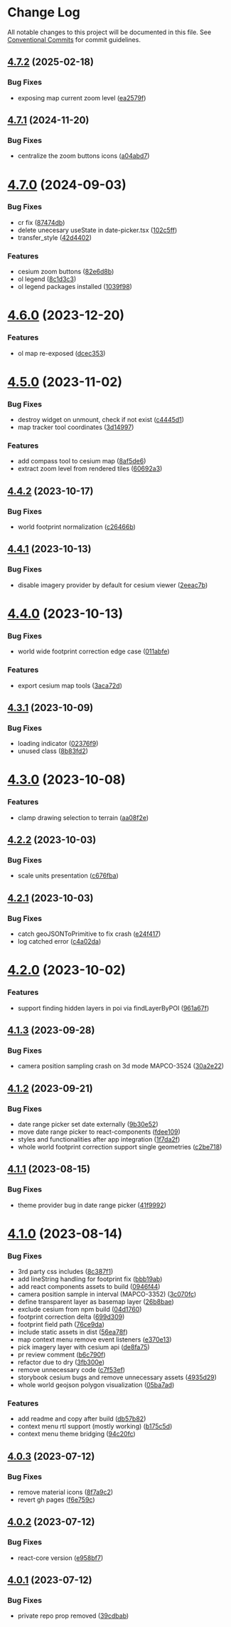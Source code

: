# Change Log

All notable changes to this project will be documented in this file.
See [Conventional Commits](https://conventionalcommits.org) for commit guidelines.

## [4.7.2](https://github.com/MapColonies/shared-components/compare/@map-colonies/react-components@4.7.1...@map-colonies/react-components@4.7.2) (2025-02-18)


### Bug Fixes

* exposing map current zoom level ([ea2579f](https://github.com/MapColonies/shared-components/commit/ea2579f0061ac8839659d311c41e8b5d4510686b))





## [4.7.1](https://github.com/MapColonies/shared-components/compare/@map-colonies/react-components@4.7.0...@map-colonies/react-components@4.7.1) (2024-11-20)


### Bug Fixes

* centralize the zoom buttons icons ([a04abd7](https://github.com/MapColonies/shared-components/commit/a04abd7e20010fd5a99318057938dfc99945034e))





# [4.7.0](https://github.com/MapColonies/shared-components/compare/@map-colonies/react-components@4.6.0...@map-colonies/react-components@4.7.0) (2024-09-03)


### Bug Fixes

* cr fix ([87474db](https://github.com/MapColonies/shared-components/commit/87474db1459f71145e2ab0947ec36ce8d3f54b24))
* delete unecesary useState in date-picker.tsx ([102c5ff](https://github.com/MapColonies/shared-components/commit/102c5ff2091ecc5600701674310f50d9c42d71f8))
* transfer_style ([42d4402](https://github.com/MapColonies/shared-components/commit/42d440229e405880abb52ec6cf1ac95376819776))


### Features

* cesium zoom buttons ([82e6d8b](https://github.com/MapColonies/shared-components/commit/82e6d8bbed1e8f06ab6568e069f105a97eeed679))
* ol legend ([8c1d3c3](https://github.com/MapColonies/shared-components/commit/8c1d3c3fa1ef14a3eef84de7633e0daea7958e63))
* ol legend packages installed ([1039f98](https://github.com/MapColonies/shared-components/commit/1039f98e5b96fba5705733a38d19451d6f41b05b))





# [4.6.0](https://github.com/MapColonies/shared-components/compare/@map-colonies/react-components@4.5.0...@map-colonies/react-components@4.6.0) (2023-12-20)


### Features

* ol map re-exposed ([dcec353](https://github.com/MapColonies/shared-components/commit/dcec353bd21ff575012fca9fe7211df1835b8022))





# [4.5.0](https://github.com/MapColonies/shared-components/compare/@map-colonies/react-components@4.4.2...@map-colonies/react-components@4.5.0) (2023-11-02)


### Bug Fixes

* destroy widget on unmount, check if not exist ([c4445d1](https://github.com/MapColonies/shared-components/commit/c4445d176dc7e0cae806f707ace02c993bb05eff))
* map tracker tool coordinates ([3d14997](https://github.com/MapColonies/shared-components/commit/3d14997d5a21fa9a19bfe496ec36d3e67b7afbd6))


### Features

* add compass tool to cesium map ([8af5de6](https://github.com/MapColonies/shared-components/commit/8af5de6cd30563cee01f1561e1832073ffd472a1))
* extract zoom level from rendered tiles ([60692a3](https://github.com/MapColonies/shared-components/commit/60692a39464d4e75aff5a377ac79e9dbbf0dfaf3))





## [4.4.2](https://github.com/MapColonies/shared-components/compare/@map-colonies/react-components@4.4.1...@map-colonies/react-components@4.4.2) (2023-10-17)


### Bug Fixes

* world footprint normalization ([c26466b](https://github.com/MapColonies/shared-components/commit/c26466b848b0d2878a1f1030bdb8d99086e52a39))





## [4.4.1](https://github.com/MapColonies/shared-components/compare/@map-colonies/react-components@4.4.0...@map-colonies/react-components@4.4.1) (2023-10-13)


### Bug Fixes

* disable imagery provider by default for cesium viewer ([2eeac7b](https://github.com/MapColonies/shared-components/commit/2eeac7b4d22b2ad5650ea84189bcb2bc3c547148))





# [4.4.0](https://github.com/MapColonies/shared-components/compare/@map-colonies/react-components@4.3.1...@map-colonies/react-components@4.4.0) (2023-10-13)


### Bug Fixes

* world wide footprint correction edge case ([011abfe](https://github.com/MapColonies/shared-components/commit/011abfee46561b30f83c526531f883477e93bbd5))


### Features

* export cesium map tools ([3aca72d](https://github.com/MapColonies/shared-components/commit/3aca72d976aec8ef0614acb63e50aa18c1ec3c95))





## [4.3.1](https://github.com/MapColonies/shared-components/compare/@map-colonies/react-components@4.3.0...@map-colonies/react-components@4.3.1) (2023-10-09)


### Bug Fixes

* loading indicator ([02376f9](https://github.com/MapColonies/shared-components/commit/02376f9313f4fc6e52170422abc7062274a71db7))
* unused class ([8b83fd2](https://github.com/MapColonies/shared-components/commit/8b83fd2cd9197b9a0fea47f75f12c82d38080773))





# [4.3.0](https://github.com/MapColonies/shared-components/compare/@map-colonies/react-components@4.2.2...@map-colonies/react-components@4.3.0) (2023-10-08)


### Features

* clamp drawing selection to terrain ([aa08f2e](https://github.com/MapColonies/shared-components/commit/aa08f2e29ca1dc08efec7d14a227b1d31fdbbc12))





## [4.2.2](https://github.com/MapColonies/shared-components/compare/@map-colonies/react-components@4.2.1...@map-colonies/react-components@4.2.2) (2023-10-03)


### Bug Fixes

* scale units presentation ([c676fba](https://github.com/MapColonies/shared-components/commit/c676fba7b0a00048c76d881399f5853845d97b71))





## [4.2.1](https://github.com/MapColonies/shared-components/compare/@map-colonies/react-components@4.2.0...@map-colonies/react-components@4.2.1) (2023-10-03)


### Bug Fixes

* catch geoJSONToPrimitive to fix crash ([e24f417](https://github.com/MapColonies/shared-components/commit/e24f4171844d9978955cec69b4be0e17de57eed8))
* log catched error ([c4a02da](https://github.com/MapColonies/shared-components/commit/c4a02da047274a896228f627d8e27f5c560165c5))





# [4.2.0](https://github.com/MapColonies/shared-components/compare/@map-colonies/react-components@4.1.3...@map-colonies/react-components@4.2.0) (2023-10-02)


### Features

* support finding hidden layers in poi via findLayerByPOI ([961a67f](https://github.com/MapColonies/shared-components/commit/961a67fe5164a0b06495e5bd02cf6eeb4ecd0d84))





## [4.1.3](https://github.com/MapColonies/shared-components/compare/@map-colonies/react-components@4.1.2...@map-colonies/react-components@4.1.3) (2023-09-28)


### Bug Fixes

* camera position sampling crash on 3d mode MAPCO-3524 ([30a2e22](https://github.com/MapColonies/shared-components/commit/30a2e2239c7e325eeb1f53a4867fd2fd6158831c))





## [4.1.2](https://github.com/MapColonies/shared-components/compare/@map-colonies/react-components@4.1.1...@map-colonies/react-components@4.1.2) (2023-09-21)


### Bug Fixes

* date range picker set date externally ([9b30e52](https://github.com/MapColonies/shared-components/commit/9b30e52a49abd2f589721302b6e11614259adf91))
* move date range picker to react-components ([fdee109](https://github.com/MapColonies/shared-components/commit/fdee1096a3e7de848055948ec308321f04047bf9))
* styles and functionalities after app integration ([1f7da2f](https://github.com/MapColonies/shared-components/commit/1f7da2f168beaaeb2a2736128c06abffe5803354))
* whole world footprint correction support single geometries ([c2be718](https://github.com/MapColonies/shared-components/commit/c2be7181030ea02e02a59e4a01ed4ed803ce6bad))





## [4.1.1](https://github.com/MapColonies/shared-components/compare/@map-colonies/react-components@4.1.0...@map-colonies/react-components@4.1.1) (2023-08-15)


### Bug Fixes

* theme provider bug in date range picker ([41f9992](https://github.com/MapColonies/shared-components/commit/41f99925f108a20dd8f87449fa636de9b81500ca))





# [4.1.0](https://github.com/MapColonies/shared-components/compare/@map-colonies/react-components@4.0.3...@map-colonies/react-components@4.1.0) (2023-08-14)


### Bug Fixes

* 3rd party css includes ([8c387f1](https://github.com/MapColonies/shared-components/commit/8c387f1670fe117ac7d2faf5a33c09eabdb795d4))
* add lineString handling for footprint fix ([bbb19ab](https://github.com/MapColonies/shared-components/commit/bbb19abca9f5b8408a66164f47ab852f5f302454))
* add react components assets to build ([0946f44](https://github.com/MapColonies/shared-components/commit/0946f4473d4acfc29328f812ef1aee887a99766a))
* camera position sample in interval (MAPCO-3352) ([3c070fc](https://github.com/MapColonies/shared-components/commit/3c070fc003c48da9590052995e1ed61065b9c2e0))
* define transparent layer as basemap layer ([26b8bae](https://github.com/MapColonies/shared-components/commit/26b8bae78cbb19df873c3f18589832a951acb3e8))
* exclude cesium from npm build ([04d1760](https://github.com/MapColonies/shared-components/commit/04d1760ed544ac7ac26297598b8c3a6a35b46142))
* footprint correction delta ([699d309](https://github.com/MapColonies/shared-components/commit/699d309bceaef9909ab348b47927a22fb7af006d))
* footprint field path ([76ce9da](https://github.com/MapColonies/shared-components/commit/76ce9da6263004c487d325905df7cf22f2c2f540))
* include static assets in dist ([56ea78f](https://github.com/MapColonies/shared-components/commit/56ea78f0b1478defbca3387ee5768856abd15a74))
* map context menu remove event listeners ([e370e13](https://github.com/MapColonies/shared-components/commit/e370e13f2d159499e9e2389a43a6ce84e702e27d))
* pick imagery layer with cesium api ([de8fa75](https://github.com/MapColonies/shared-components/commit/de8fa75bf38538289d1ca22e0fa93380ad958938))
* pr review comment ([b6c790f](https://github.com/MapColonies/shared-components/commit/b6c790fdee2729efb88ff295f0fa5fe4e884ed17))
* refactor due to dry ([3fb300e](https://github.com/MapColonies/shared-components/commit/3fb300eecb6777aa905d8cc942f15ec534823a0e))
* remove unnecessary code ([c7f53ef](https://github.com/MapColonies/shared-components/commit/c7f53ef3ee7740540735b11eb1e20bfcf1568580))
* storybook cesium bugs and remove unnecessary assets ([4935d29](https://github.com/MapColonies/shared-components/commit/4935d295c7416e022773d53324ab03983903fee7))
* whole world geojson polygon visualization ([05ba7ad](https://github.com/MapColonies/shared-components/commit/05ba7ad3ae2dceb8ae900e86ef803db8ea29d492))


### Features

* add readme and copy after build ([db57b82](https://github.com/MapColonies/shared-components/commit/db57b828e1351fe2b599f768c3c466fce74e36fa))
* context menu rtl support (mostly working) ([b175c5d](https://github.com/MapColonies/shared-components/commit/b175c5d194f0014362103f5fb1199098773275f1))
* context menu theme bridging ([94c20fc](https://github.com/MapColonies/shared-components/commit/94c20fcef52dc1bd09bcc5cc76ddce59a25efb21))






## [4.0.3](https://github.com/MapColonies/mc-shared-components/compare/@map-colonies/react-components@4.0.2...@map-colonies/react-components@4.0.3) (2023-07-12)


### Bug Fixes

* remove material icons ([8f7a9c2](https://github.com/MapColonies/mc-shared-components/commit/8f7a9c282ef54edcf061da49012a707e711293c8))
* revert gh pages ([f6e759c](https://github.com/MapColonies/mc-shared-components/commit/f6e759ce2dd9a6f7b4583f73dddd44d4b122d6bf))






## [4.0.2](https://github.com/MapColonies/mc-shared-components/compare/@map-colonies/react-components@4.0.1...@map-colonies/react-components@4.0.2) (2023-07-12)


### Bug Fixes

* react-core version ([e958bf7](https://github.com/MapColonies/mc-shared-components/commit/e958bf756501c58c8178c1959e3d236eacbb2bea))





## [4.0.1](https://github.com/MapColonies/mc-shared-components/compare/@map-colonies/react-components@4.0.0...@map-colonies/react-components@4.0.1) (2023-07-12)


### Bug Fixes

* private repo prop removed ([39cdbab](https://github.com/MapColonies/mc-shared-components/commit/39cdbabc6c535a15ed41d91be6d77db24586820a))
